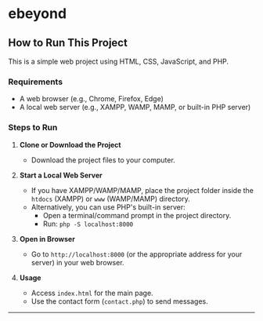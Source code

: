 # ebeyond

## How to Run This Project

This is a simple web project using HTML, CSS, JavaScript, and PHP.

### Requirements
- A web browser (e.g., Chrome, Firefox, Edge)
- A local web server (e.g., XAMPP, WAMP, MAMP, or built-in PHP server)

### Steps to Run

1. **Clone or Download the Project**
   - Download the project files to your computer.

2. **Start a Local Web Server**
   - If you have XAMPP/WAMP/MAMP, place the project folder inside the `htdocs` (XAMPP) or `www` (WAMP/MAMP) directory.
   - Alternatively, you can use PHP's built-in server:
     - Open a terminal/command prompt in the project directory.
     - Run: `php -S localhost:8000`

3. **Open in Browser**
   - Go to `http://localhost:8000` (or the appropriate address for your server) in your web browser.

4. **Usage**
   - Access `index.html` for the main page.
   - Use the contact form (`contact.php`) to send messages.

---